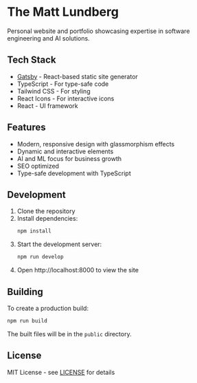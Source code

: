 # The Matt Lundberg

Personal website and portfolio showcasing expertise in software engineering and AI solutions.

## Tech Stack

- [Gatsby](https://www.gatsbyjs.com/) - React-based static site generator
- TypeScript - For type-safe code
- Tailwind CSS - For styling
- React Icons - For interactive icons
- React - UI framework

## Features

- Modern, responsive design with glassmorphism effects
- Dynamic and interactive elements
- AI and ML focus for business growth
- SEO optimized
- Type-safe development with TypeScript

## Development

1. Clone the repository
2. Install dependencies:
   ```bash
   npm install
   ```
3. Start the development server:
   ```bash
   npm run develop
   ```
4. Open http://localhost:8000 to view the site

## Building

To create a production build:

```bash
npm run build
```

The built files will be in the `public` directory.

## License

MIT License - see [LICENSE](LICENSE) for details
